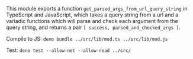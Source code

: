 This module exports a function ``get_parsed_args_from_url_query_string`` in TypeScript and JavaScript, which takes a query string from a url and a variadic functions which will parse and check each argument from the query string, and returns a pair ``[ success, parsed_and_checked_args ]``.

Compile to JS:
``deno bundle ../src/lib/mod.ts ../src/lib/mod.js``

Test:
``deno test --allow-net --allow-read ../src/``
